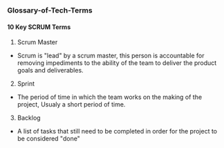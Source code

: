 ### Glossary-of-Tech-Terms

#### 10 Key SCRUM Terms
1. Scrum Master
  * Scrum is "lead" by a scrum master, this person is accountable for removing impediments to the ability of the team to deliver the     product goals and deliverables.

2. Sprint
  * The period of time in which the team works on the making of the project, Usualy a short period of time.

3. Backlog
  * A list of tasks that still need to be completed in order for the project to be considered "done"
